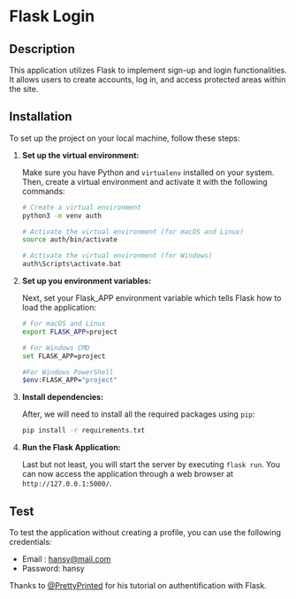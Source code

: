 # Flask Login

## Description
This application utilizes Flask to implement sign-up and login functionalities. It allows users to create accounts, log in, and access protected areas within the site.

## Installation

To set up the project on your local machine, follow these steps:

1. **Set up the virtual environment:**
   
   Make sure you have Python and `virtualenv` installed on your system. Then, create a virtual environment and activate it with the following commands:
   
   ```bash
   # Create a virtual environment
   python3 -m venv auth
   
   # Activate the virtual environment (for macOS and Linux)
   source auth/bin/activate
   
   # Activate the virtual environment (for Windows)
   auth\Scripts\activate.bat

2. **Set up you environment variables:**

   Next, set your Flask_APP environment variable which tells Flask how to load the application:

   ```bash
   # For macOS and Linux
   export FLASK_APP=project

   # For Windows CMD
   set FLASK_APP=project

   #For Windows PowerShell
   $env:FLASK_APP="project"

3. **Install dependencies:**

   After, we will need to install all the required packages using `pip`:

   ```bash
   pip install -r requirements.txt

4. **Run the Flask Application:**

   Last but not least, you will start the server by executing `flask run`. You can now access the application through a web browser at `http://127.0.0.1:5000/`.

## Test

To test the application without creating a profile, you can use the following credentials:

- Email : hansy@mail.com
- Password: hansy

Thanks to [@PrettyPrinted](https://github.com/prettyprinted) for his tutorial on authentification with Flask.
